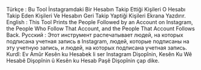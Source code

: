 Türkçe :
Bu Tool İnstagramdaki Bir Hesabın Takip Ettiği Kişileri O Hesabı Takip Eden Kişileri Ve Hesabın Geri Takip Yaptiği Kişileri Ekrana Yazdırır.
English :
This Tool Prints the People Followed by an Account on Instagram, the People Who Follow That Account, and the People That Account Follows Back.
Русский :
Этот инструмент распечатывает людей, на которых подписана учетная запись в Instagram, людей, которые подписаны на эту учетную запись, и людей, на которых подписана учетная запись.
Kurdî:
Ev Amûr Kesên ku Hesabek li ser Instagram Dişopînin, Kesên Ku Wê Hesabê Dişopînin û Kesên ku Hesab Paşê Dişopînin çap dike.
